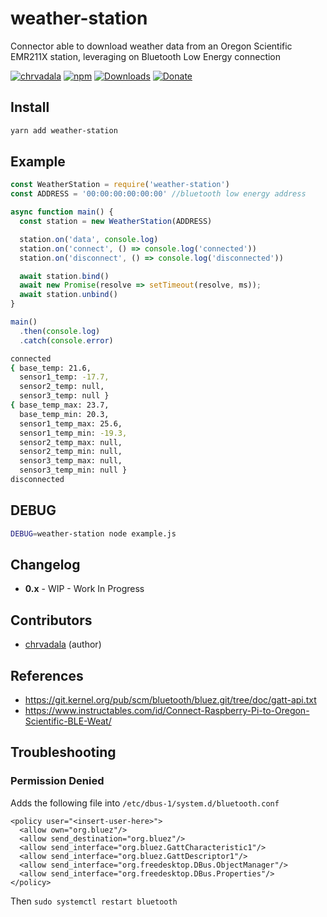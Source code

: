 # weather-station
Connector able to download weather data from an Oregon Scientific EMR211X station, leveraging on Bluetooth Low Energy connection

[![chrvadala](https://img.shields.io/badge/website-chrvadala-orange.svg)](https://chrvadala.github.io)
[![npm](https://img.shields.io/npm/v/weather-station.svg?maxAge=2592000?style=plastic)](https://www.npmjs.com/package/weather-station)
[![Downloads](https://img.shields.io/npm/dm/weather-station.svg)](https://www.npmjs.com/package/weather-station)
[![Donate](https://img.shields.io/badge/donate-PayPal-green.svg)](https://www.paypal.me/chrvadala/25)


## Install
```sh
yarn add weather-station
```

## Example
````javascript
const WeatherStation = require('weather-station')
const ADDRESS = '00:00:00:00:00:00' //bluetooth low energy address

async function main() {
  const station = new WeatherStation(ADDRESS)

  station.on('data', console.log)
  station.on('connect', () => console.log('connected'))
  station.on('disconnect', () => console.log('disconnected'))

  await station.bind()
  await new Promise(resolve => setTimeout(resolve, ms));
  await station.unbind()
}

main()
  .then(console.log)
  .catch(console.error)
````

```sh
connected
{ base_temp: 21.6,
  sensor1_temp: -17.7,
  sensor2_temp: null,
  sensor3_temp: null }
{ base_temp_max: 23.7,
  base_temp_min: 20.3,
  sensor1_temp_max: 25.6,
  sensor1_temp_min: -19.3,
  sensor2_temp_max: null,
  sensor2_temp_min: null,
  sensor3_temp_max: null,
  sensor3_temp_min: null }
disconnected
```

## DEBUG
```sh
DEBUG=weather-station node example.js
```

## Changelog
- **0.x** - WIP - Work In Progress

## Contributors
- [chrvadala](https://github.com/chrvadala) (author)

## References
- https://git.kernel.org/pub/scm/bluetooth/bluez.git/tree/doc/gatt-api.txt
- https://www.instructables.com/id/Connect-Raspberry-Pi-to-Oregon-Scientific-BLE-Weat/

## Troubleshooting
### Permission Denied
Adds the following file into `/etc/dbus-1/system.d/bluetooth.conf`

```
<policy user="<insert-user-here>">
  <allow own="org.bluez"/>
  <allow send_destination="org.bluez"/>
  <allow send_interface="org.bluez.GattCharacteristic1"/>
  <allow send_interface="org.bluez.GattDescriptor1"/>
  <allow send_interface="org.freedesktop.DBus.ObjectManager"/>
  <allow send_interface="org.freedesktop.DBus.Properties"/>
</policy>
```

Then `sudo systemctl restart bluetooth`
